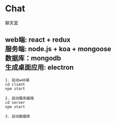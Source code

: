 # Chat
聊天室

web端: react + redux  
服务端: node.js + koa + mongoose  
数据库：mongodb  
生成桌面应用: electron  
---
~~~  
1. 启动web端
cd client
npm start 
~~~
~~~  
2. 启动服务器端
cd server
npm start 
~~~
~~~  
3. 启动数据库
~~~